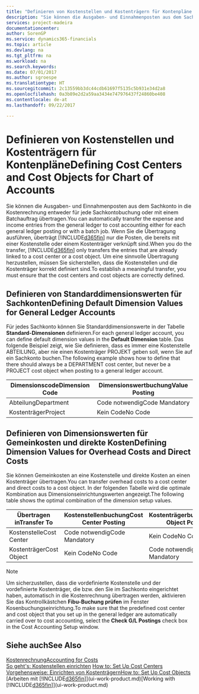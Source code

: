 ```yaml
---
title: "Definieren von Kostenstellen und Kostenträgern für Kontenpläne | Microsoft Docs"
description: "Sie können die Ausgaben- und Einnahmenposten aus dem Sachkonto in die Kostenrechnung entweder für jede Sachkontobuchung oder mit einem Batchauftrag übertragen. Wenn Sie die Übertragung ausführen, überträgt das System nur die Posten, die bereits mit einer Kostenstelle oder einem Kostenträger verknüpft sind. Um eine sinnvolle Übertragung herzustellen, müssen Sie sicherstellen, dass die Kostenstellen und die Kostenträger korrekt definiert sind."
services: project-madeira
documentationcenter: 
author: SorenGP
ms.service: dynamics365-financials
ms.topic: article
ms.devlang: na
ms.tgt_pltfrm: na
ms.workload: na
ms.search.keywords: 
ms.date: 07/01/2017
ms.author: sgroespe
ms.translationtype: HT
ms.sourcegitcommit: 2c13559bb3dc44cdb61697f5135c5b931e34d2a8
ms.openlocfilehash: 0a3b89e2d2a59aa3434e747976437f24860be408
ms.contentlocale: de-at
ms.lasthandoff: 09/22/2017

---
```

# <a name="defining-cost-centers-and-cost-objects-for-chart-of-accounts"></a><span data-ttu-id="cfb74-105">Definieren von Kostenstellen und Kostenträgern für Kontenpläne</span><span class="sxs-lookup"><span data-stu-id="cfb74-105">Defining Cost Centers and Cost Objects for Chart of Accounts</span></span>
<span data-ttu-id="cfb74-106">Sie können die Ausgaben- und Einnahmenposten aus dem Sachkonto in die Kostenrechnung entweder für jede Sachkontobuchung oder mit einem Batchauftrag übertragen.</span><span class="sxs-lookup"><span data-stu-id="cfb74-106">You can automatically transfer the expense and income entries from the general ledger to cost accounting either for each general ledger posting or with a batch job.</span></span> <span data-ttu-id="cfb74-107">Wenn Sie die Übertragung ausführen, überträgt [!INCLUDE[d365fin](includes/d365fin_md.md)] nur die Posten, die bereits mit einer Kostenstelle oder einem Kostenträger verknüpft sind.</span><span class="sxs-lookup"><span data-stu-id="cfb74-107">When you do the transfer, [!INCLUDE[d365fin](includes/d365fin_md.md)] only transfers the entries that are already linked to a cost center or a cost object.</span></span> <span data-ttu-id="cfb74-108">Um eine sinnvolle Übertragung herzustellen, müssen Sie sicherstellen, dass die Kostenstellen und die Kostenträger korrekt definiert sind.</span><span class="sxs-lookup"><span data-stu-id="cfb74-108">To establish a meaningful transfer, you must ensure that the cost centers and cost objects are correctly defined.</span></span>  

## <a name="defining-default-dimension-values-for-general-ledger-accounts"></a><span data-ttu-id="cfb74-109">Definieren von Standarddimensionswerten für Sachkonten</span><span class="sxs-lookup"><span data-stu-id="cfb74-109">Defining Default Dimension Values for General Ledger Accounts</span></span>  
<span data-ttu-id="cfb74-110">Für jedes Sachkonto können Sie Standarddimensionswerte in der Tabelle **Standard-Dimensionen** definieren.</span><span class="sxs-lookup"><span data-stu-id="cfb74-110">For each general ledger account, you can define default dimension values in the **Default Dimension** table.</span></span> <span data-ttu-id="cfb74-111">Das folgende Beispiel zeigt, wie Sie definieren, dass es immer eine Kostenstelle ABTEILUNG, aber nie einen Kostenträger PROJEKT geben soll, wenn Sie auf ein Sachkonto buchen.</span><span class="sxs-lookup"><span data-stu-id="cfb74-111">The following example shows how to define that there should always be a DEPARTMENT cost center, but never be a PROJECT cost object when posting to a general ledger account.</span></span>  

|<span data-ttu-id="cfb74-112">**Dimensionscode**</span><span class="sxs-lookup"><span data-stu-id="cfb74-112">**Dimension Code**</span></span>|<span data-ttu-id="cfb74-113">**Dimensionswertbuchung**</span><span class="sxs-lookup"><span data-stu-id="cfb74-113">**Value Posting**</span></span>|  
|------------------------------------------|-----------------------------------------|  
|<span data-ttu-id="cfb74-114">Abteilung</span><span class="sxs-lookup"><span data-stu-id="cfb74-114">Department</span></span>|<span data-ttu-id="cfb74-115">Code notwendig</span><span class="sxs-lookup"><span data-stu-id="cfb74-115">Code Mandatory</span></span>|  
|<span data-ttu-id="cfb74-116">Kostenträger</span><span class="sxs-lookup"><span data-stu-id="cfb74-116">Project</span></span>|<span data-ttu-id="cfb74-117">Kein Code</span><span class="sxs-lookup"><span data-stu-id="cfb74-117">No Code</span></span>|  

## <a name="defining-dimension-values-for-overhead-costs-and-direct-costs"></a><span data-ttu-id="cfb74-118">Definieren von Dimensionswerten für Gemeinkosten und direkte Kosten</span><span class="sxs-lookup"><span data-stu-id="cfb74-118">Defining Dimension Values for Overhead Costs and Direct Costs</span></span>  
 <span data-ttu-id="cfb74-119">Sie können Gemeinkosten an eine Kostenstelle und direkte Kosten an einen Kostenträger übertragen.</span><span class="sxs-lookup"><span data-stu-id="cfb74-119">You can transfer overhead costs to a cost center and direct costs to a cost object.</span></span> <span data-ttu-id="cfb74-120">In der folgenden Tabelle wird die optimale Kombination aus Dimensionseinrichtungswerten angezeigt.</span><span class="sxs-lookup"><span data-stu-id="cfb74-120">The following table shows the optimal combination of the dimension setup values.</span></span>  

|<span data-ttu-id="cfb74-121">Übertragen in</span><span class="sxs-lookup"><span data-stu-id="cfb74-121">Transfer To</span></span>|<span data-ttu-id="cfb74-122">Kostenstellenbuchung</span><span class="sxs-lookup"><span data-stu-id="cfb74-122">Cost Center Posting</span></span>|<span data-ttu-id="cfb74-123">Kostenträgerbuchung</span><span class="sxs-lookup"><span data-stu-id="cfb74-123">Cost Object Posting</span></span>|  
|-----------------|-------------------------|-------------------------|  
|<span data-ttu-id="cfb74-124">Kostenstelle</span><span class="sxs-lookup"><span data-stu-id="cfb74-124">Cost Center</span></span>|<span data-ttu-id="cfb74-125">Code notwendig</span><span class="sxs-lookup"><span data-stu-id="cfb74-125">Code Mandatory</span></span>|<span data-ttu-id="cfb74-126">Kein Code</span><span class="sxs-lookup"><span data-stu-id="cfb74-126">No Code</span></span>|  
|<span data-ttu-id="cfb74-127">Kostenträger</span><span class="sxs-lookup"><span data-stu-id="cfb74-127">Cost Object</span></span>|<span data-ttu-id="cfb74-128">Kein Code</span><span class="sxs-lookup"><span data-stu-id="cfb74-128">No Code</span></span>|<span data-ttu-id="cfb74-129">Code notwendig</span><span class="sxs-lookup"><span data-stu-id="cfb74-129">Code Mandatory</span></span>|  

> [!NOTE]  
>  <span data-ttu-id="cfb74-130">Um sicherzustellen, dass die vordefinierte Kostenstelle und der vordefinierte Kostenträger, die bzw. den Sie im Sachkonto eingerichtet haben, automatisch in die Kostenrechnung übertragen werden, aktivieren Sie das Kontrollkästchen **Fibu-Buchung prüfen** im Fenster Kosenbuchungseinrichtung.</span><span class="sxs-lookup"><span data-stu-id="cfb74-130">To make sure that the predefined cost center and cost object that you set up in the general ledger are automatically carried over to cost accounting, select the **Check G/L Postings** check box in the Cost Accounting Setup window.</span></span>  

## <a name="see-also"></a><span data-ttu-id="cfb74-131">Siehe auch</span><span class="sxs-lookup"><span data-stu-id="cfb74-131">See Also</span></span>  
[<span data-ttu-id="cfb74-132">Kostenrechnung</span><span class="sxs-lookup"><span data-stu-id="cfb74-132">Accounting for Costs</span></span>](finance-manage-cost-accounting.md)  
<span data-ttu-id="cfb74-133">[So geht's: Kostenstellen einrichten](finance-how-to-set-up-cost-centers.md) </span><span class="sxs-lookup"><span data-stu-id="cfb74-133">[How to: Set Up Cost Centers](finance-how-to-set-up-cost-centers.md) </span></span>  
[<span data-ttu-id="cfb74-134">Vorgehensweise: Einrichten von Kostenträgern</span><span class="sxs-lookup"><span data-stu-id="cfb74-134">How to: Set Up Cost Objects</span></span>](finance-how-to-set-up-cost-objects.md)  
<span data-ttu-id="cfb74-135">[Arbeiten mit [!INCLUDE[d365fin](includes/d365fin_md.md)]](ui-work-product.md)</span><span class="sxs-lookup"><span data-stu-id="cfb74-135">[Working with [!INCLUDE[d365fin](includes/d365fin_md.md)]](ui-work-product.md)</span></span>

